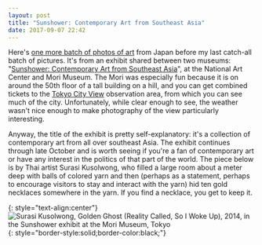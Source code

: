 ```yaml
---
layout: post
title: "Sunshower: Contemporary Art from Southeast Asia"
date: 2017-09-07 22:42
---
```

Here's [one more batch of photos of art](http://www.ics.uci.edu/~eppstein/pix/sunshower/) from Japan before my last catch-all batch of pictures. It's from an exhibit shared between two museums: "[Sunshower: Contemporary Art from Southeast Asia](http://www.nact.jp/english/exhibitions/2017/sunshower/)", at the National Art Center and Mori Museum. The Mori was especially fun because it is on around the 50th floor of a tall building on a hill, and you can get combined tickets to the [Tokyo City View](http://www.roppongihills.com/tcv/en/about/index.html) observation area, from which you can see much of the city. Unfortunately, while clear enough to see, the weather wasn't nice enough to make photography of the view particularly interesting.

Anyway, the title of the exhibit is pretty self-explanatory: it's a collection of contemporary art from all over southeast Asia. The exhibit continues through late October and is worth seeing if you're a fan of contemporary art or have any interest in the politics of that part of the world. The piece below is by Thai artist Surasi Kusolwong, who filled a large room about a meter deep with balls of colored yarn and then (perhaps as a statement, perhaps to encourage visitors to stay and interact with the yarn) hid ten gold necklaces somewhere in the yarn. If you find a necklace, you get to keep it.

{: style="text-align:center"}
![Surasi Kusolwong, Golden Ghost (Reality Called, So I Woke Up), 2014, in the Sunshower exhibit at the Mori Museum, Tokyo](http://www.ics.uci.edu/~eppstein/pix/sunshower/SurasiKusolwongGoldenGhost1-m.jpg){: style="border-style:solid;border-color:black;"}
